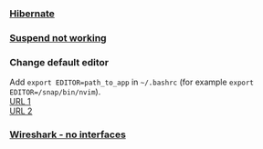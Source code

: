 ### [Hibernate](https://ubuntuhandbook.org/index.php/2021/08/enable-hibernate-ubuntu-21-10/)

### [Suspend not working](https://www.reddit.com/r/Ubuntu/comments/k24okb/battery_drain_on_laptop_while_suspended/)

### Change default editor
Add `export EDITOR=path_to_app` in `~/.bashrc` (for example `export EDITOR=/snap/bin/nvim`). \
[URL 1](https://superuser.com/questions/168702/how-do-i-change-the-default-text-editor-in-ubuntu) \
[URL 2](https://askubuntu.com/questions/13447/how-do-i-change-the-default-text-editor)

### [Wireshark - no interfaces](https://askubuntu.com/questions/348712/there-are-no-interfaces-on-which-a-capture-can-be-done)
